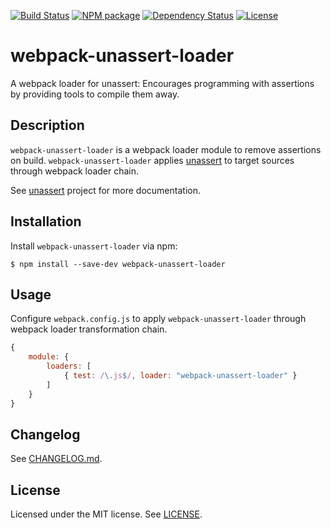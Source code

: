 [![Build Status][travis-image]][travis-url]
[![NPM package][npm-image]][npm-url]
[![Dependency Status][depstat-image]][depstat-url]
[![License][license-image]][license-url]

# webpack-unassert-loader

A webpack loader for unassert: Encourages programming with assertions by providing tools to compile them away.


## Description

`webpack-unassert-loader` is a webpack loader module to remove assertions on build.
`webpack-unassert-loader` applies [unassert](https://github.com/unassert-js/unassert) to target sources through webpack loader chain.

See [unassert](https://github.com/unassert-js/unassert) project for more documentation.

## Installation

Install `webpack-unassert-loader` via npm:

```console
$ npm install --save-dev webpack-unassert-loader
```

## Usage

Configure `webpack.config.js` to apply `webpack-unassert-loader` through webpack loader transformation chain.

```js
{
    module: {
        loaders: [
            { test: /\.js$/, loader: "webpack-unassert-loader" }
        ]
    }
}
```

## Changelog

See [CHANGELOG.md](https://github.com/unassert-js/webpack-unassert-loader/blob/master/CHANGELOG.md).

## License

Licensed under the MIT license. See [LICENSE](https://github.com/unassert-js/webpack-unassert-loader/blob/master/LICENSE).

[travis-url]: https://travis-ci.org/unassert-js/webpack-unassert-loader
[travis-image]: https://secure.travis-ci.org/unassert-js/webpack-unassert-loader.svg?branch=master

[npm-url]: https://npmjs.org/package/webpack-unassert-loader
[npm-image]: https://badge.fury.io/js/webpack-unassert-loader.svg

[depstat-url]: https://gemnasium.com/unassert-js/webpack-unassert-loader
[depstat-image]: https://gemnasium.com/unassert-js/webpack-unassert-loader.svg

[license-url]: https://github.com/unassert-js/webpack-unassert-loader/blob/master/LICENSE
[license-image]: http://img.shields.io/badge/license-MIT-brightgreen.svg?style=flat
